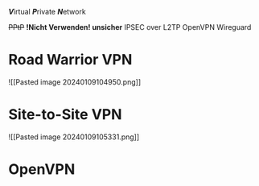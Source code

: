***V***irtual ***P***rivate ***N***etwork

~~PPtP~~ **!Nicht Verwenden! unsicher**
IPSEC over L2TP
OpenVPN
Wireguard

# Road Warrior VPN
![[Pasted image 20240109104950.png]]

# Site-to-Site VPN
![[Pasted image 20240109105331.png]]

# OpenVPN
~~~mikroti